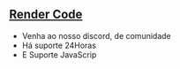 ## [Render Code](https://discord.gg/7hsGUzWfSV)

- Venha ao nosso discord, de comunidade
- Há suporte 24Horas
- E Suporte JavaScrip